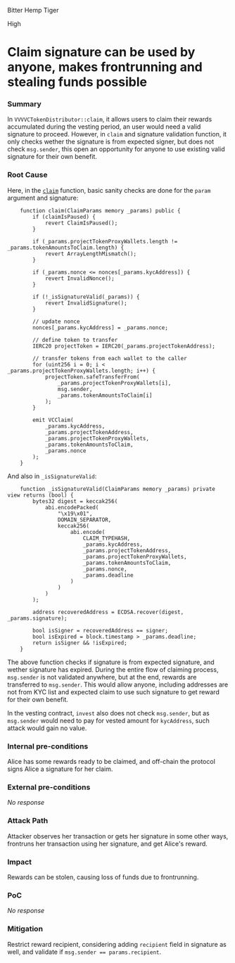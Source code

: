 Bitter Hemp Tiger

High

# Claim signature can be used by anyone, makes frontrunning and stealing funds possible

### Summary

In `VVVVCTokenDistributor::claim`, it allows users to claim their rewards accumulated during the vesting period, an user would need a valid signature to proceed. However, in `claim` and signature validation function, it only checks wether the signature is from expected signer, but does not check `msg.sender`, this open an opportunity for anyone to use existing valid signature for their own benefit.

### Root Cause

Here, in the [`claim`](https://github.com/sherlock-audit/2024-11-vvv-exchange-update/blob/main/vvv-platform-smart-contracts/contracts/vc/VVVVCTokenDistributor.sol#L106C1-L145C6) function, basic sanity checks are done for the `param` argument and signature:
```solidity
    function claim(ClaimParams memory _params) public {
        if (claimIsPaused) {
            revert ClaimIsPaused();
        }

        if (_params.projectTokenProxyWallets.length != _params.tokenAmountsToClaim.length) {
            revert ArrayLengthMismatch();
        }

        if (_params.nonce <= nonces[_params.kycAddress]) {
            revert InvalidNonce();
        }

        if (!_isSignatureValid(_params)) {
            revert InvalidSignature();
        }

        // update nonce
        nonces[_params.kycAddress] = _params.nonce;

        // define token to transfer
        IERC20 projectToken = IERC20(_params.projectTokenAddress);

        // transfer tokens from each wallet to the caller
        for (uint256 i = 0; i < _params.projectTokenProxyWallets.length; i++) {
            projectToken.safeTransferFrom(
                _params.projectTokenProxyWallets[i],
                msg.sender,
                _params.tokenAmountsToClaim[i]
            );
        }

        emit VCClaim(
            _params.kycAddress,
            _params.projectTokenAddress,
            _params.projectTokenProxyWallets,
            _params.tokenAmountsToClaim,
            _params.nonce
        );
    }
```

And also in `_isSignatureValid`:
```solidity
    function _isSignatureValid(ClaimParams memory _params) private view returns (bool) {
        bytes32 digest = keccak256(
            abi.encodePacked(
                "\x19\x01",
                DOMAIN_SEPARATOR,
                keccak256(
                    abi.encode(
                        CLAIM_TYPEHASH,
                        _params.kycAddress,
                        _params.projectTokenAddress,
                        _params.projectTokenProxyWallets,
                        _params.tokenAmountsToClaim,
                        _params.nonce,
                        _params.deadline
                    )
                )
            )
        );

        address recoveredAddress = ECDSA.recover(digest, _params.signature);

        bool isSigner = recoveredAddress == signer;
        bool isExpired = block.timestamp > _params.deadline;
        return isSigner && !isExpired;
    }
```

The above function checks if signature is from expected signature, and wether signature has expired. During the entire flow of claiming process, `msg.sender` is not validated anywhere, but at the end, rewards are transferred to `msg.sender`. This would allow anyone, including addresses are not from KYC list and expected claim to use such signature to get reward for their own benefit.

In the vesting contract, `invest` also does not check `msg.sender`, but as `msg.sender` would need to pay for vested amount for `kycAddress`, such attack would gain no value.

### Internal pre-conditions

Alice has some rewards ready to be claimed, and off-chain the protocol signs Alice a signature for her claim.

### External pre-conditions

_No response_

### Attack Path

Attacker observes her transaction or gets her signature in some other ways, frontruns her transaction using her signature, and get Alice's reward.

### Impact

Rewards can be stolen, causing loss of funds due to frontrunning.

### PoC

_No response_

### Mitigation

Restrict reward recipient, considering adding `recipient` field in signature as well, and validate if `msg.sender == params.recipient`.